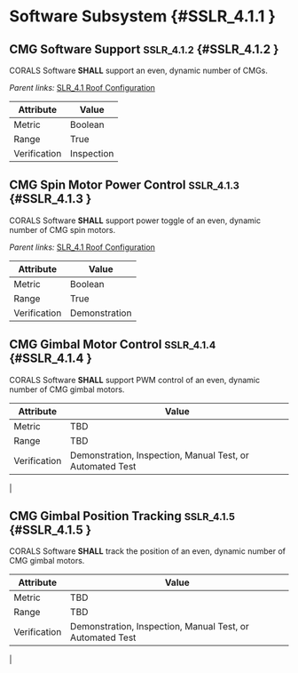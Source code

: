 # Software Subsystem {#SSLR_4.1.1 }

## CMG Software Support <small>SSLR_4.1.2</small> {#SSLR_4.1.2 }

CORALS Software **SHALL** support an even, dynamic number of CMGs.

*Parent links:* [SLR_4.1 Roof Configuration](SLR_4.html#SLR_4.1)

| Attribute | Value |
| --------- | ----- |
| Metric | Boolean |
| Range | True |
| Verification | Inspection |


## CMG Spin Motor Power Control <small>SSLR_4.1.3</small> {#SSLR_4.1.3 }

CORALS Software **SHALL** support power toggle of an even, dynamic number of CMG spin motors.

*Parent links:* [SLR_4.1 Roof Configuration](SLR_4.html#SLR_4.1)

| Attribute | Value |
| --------- | ----- |
| Metric | Boolean |
| Range | True |
| Verification | Demonstration |


## CMG Gimbal Motor Control <small>SSLR_4.1.4</small> {#SSLR_4.1.4 }

CORALS Software **SHALL** support PWM control of an even, dynamic number of CMG gimbal motors.

| Attribute | Value |
| --------- | ----- |
| Metric | TBD |
| Range | TBD |
| Verification | Demonstration, Inspection, Manual Test, or Automated Test
 |


## CMG Gimbal Position Tracking <small>SSLR_4.1.5</small> {#SSLR_4.1.5 }

CORALS Software **SHALL** track the position of an even, dynamic number of CMG gimbal motors.

| Attribute | Value |
| --------- | ----- |
| Metric | TBD |
| Range | TBD |
| Verification | Demonstration, Inspection, Manual Test, or Automated Test
 |


